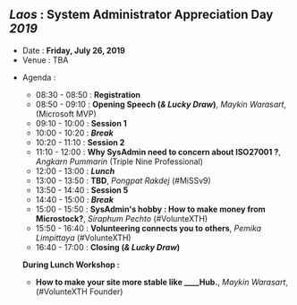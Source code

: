 ## ***Laos*** : System Administrator Appreciation Day ***2019***
+ Date : **Friday, July 26, 2019**
+ Venue : TBA
- Agenda : 
  - 08:30 - 08:50 : **Registration**
  - 08:50 - 09:10 : **Opening Speech (*& Lucky Draw*)**, *Maykin Warasart*, (Microsoft MVP)
  - 09:10 - 10:00 : **Session 1**
  - 10:00 - 10:20 : ***Break***
  - 10:20 - 11:10 : **Session 2**
  - 11:10 - 12:00 : **Why SysAdmin need to concern about ISO27001 ?**, *Angkarn Pummarin* (Triple Nine Professional)
  - 12:00 - 13:00 : ***Lunch*** 
  - 13:00 - 13:50 : **TBD**, *Pongpat Rakdej* (#MiSSv9)
  - 13:50 - 14:40 : **Session 5**
  - 14:40 - 15:00 : ***Break***
  - 15:00 - 15:50 : **SysAdmin's hobby : How to make money from Microstock?**, *Siraphum Pechto* (#VolunteXTH)
  - 15:50 - 16:40 : **Volunteering connects you to others**, *Pemika Limpittaya* (#VolunteXTH)
  - 16:40 - 17:00 : **Closing (*& Lucky Draw*)**
 
  **During Lunch Workshop :** 
   - **How to make your site more stable like ____Hub.**, *Maykin Warasart*, (#VolunteXTH Founder)